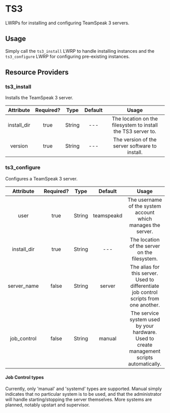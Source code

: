 # TS3
LWRPs for installing and configuring TeamSpeak 3 servers.

## Usage
Simply call the `ts3_install` LWRP to handle installing instances and the `ts3_configure` LWRP for configuring pre-existing instances.

## Resource Providers

### ts3_install
Installs the TeamSpeak 3 server.

| Attribute | Required? | Type | Default | Usage |
| :-: | :-: | :-: | :-: | :-: |
| install_dir | true | String | --- | The location on the filesystem to install the TS3 server to. |
| version | true | String | --- | The version of the server software to install. |

### ts3_configure
Configures a TeamSpeak 3 server.

| Attribute | Required? | Type | Default | Usage |
| :-: | :-: | :-: | :-: | :-: |
| user | true | String | teamspeakd | The username of the system account which manages the server. |
| install_dir | true | String | --- | The location of the server on the filesystem. |
| server_name | false | String | server | The alias for this server. Used to differentiate job control scripts from one another. |
| job_control | false | String | manual | The service system used by your hardware. Used to create management scripts automatically. |

#### Job Control types
Currently, only 'manual' and 'systemd' types are supported. Manual simply indicates that no particular system is to be used, and that the administrator will handle starting/stopping the server themselves. More systems are planned, notably upstart and supervisor.
